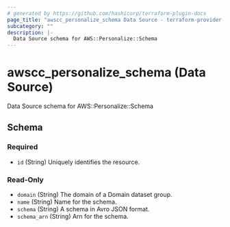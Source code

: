 ```yaml
---
# generated by https://github.com/hashicorp/terraform-plugin-docs
page_title: "awscc_personalize_schema Data Source - terraform-provider-awscc"
subcategory: ""
description: |-
  Data Source schema for AWS::Personalize::Schema
---
```


# awscc_personalize_schema (Data Source)

Data Source schema for AWS::Personalize::Schema



<!-- schema generated by tfplugindocs -->
## Schema

### Required

- `id` (String) Uniquely identifies the resource.

### Read-Only

- `domain` (String) The domain of a Domain dataset group.
- `name` (String) Name for the schema.
- `schema` (String) A schema in Avro JSON format.
- `schema_arn` (String) Arn for the schema.
